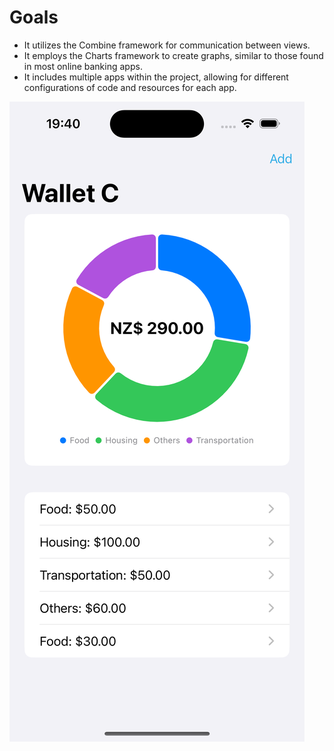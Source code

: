 # Goals

- It utilizes the Combine framework for communication between views.
- It employs the Charts framework to create graphs, similar to those found in most online banking apps.
- It includes multiple apps within the project, allowing for different configurations of code and resources for each app.

![Simulator Screenshot - iPhone 15 - 2024-06-04 at 19.40.07](assets/Simulator%20Screenshot%20-%20iPhone%2015%20-%202024-06-04%20at%2019.40.07.png)
